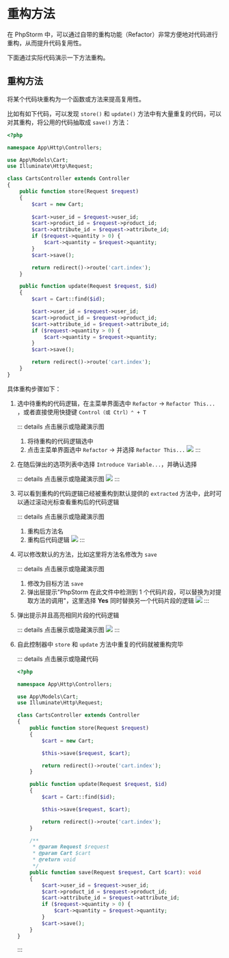 # 重构方法

在 PhpStorm 中，可以通过自带的重构功能（Refactor）非常方便地对代码进行重构，从而提升代码复用性。

下面通过实际代码演示一下方法重构。

## 重构方法

将某个代码块重构为一个函数或方法来提高复用性。

比如有如下代码，可以发现 `store()` 和 `update()` 方法中有大量重复的代码，可以对其重构，将公用的代码抽取成 `save()` 方法：

```php {14-20,29-35}
<?php

namespace App\Http\Controllers;

use App\Models\Cart;
use Illuminate\Http\Request;

class CartsController extends Controller
{
    public function store(Request $request)
    {
        $cart = new Cart;
        
        $cart->user_id = $request->user_id;
        $cart->product_id = $request->product_id;
        $cart->attribute_id = $request->attribute_id;
        if ($request->quantity > 0) {
            $cart->quantity = $request->quantity;
        }
        $cart->save();

        return redirect()->route('cart.index');
    }

    public function update(Request $request, $id)
    {
        $cart = Cart::find($id);

        $cart->user_id = $request->user_id;
        $cart->product_id = $request->product_id;
        $cart->attribute_id = $request->attribute_id;
        if ($request->quantity > 0) {
            $cart->quantity = $request->quantity;
        }
        $cart->save();

        return redirect()->route('cart.index');
    }
}
```

具体重构步骤如下：

1. 选中待重构的代码逻辑，在主菜单界面选中 `Refactor` -> `Refactor This...`
   ，或者直接使用快捷键 `Control（或 Ctrl）⌃ + T`

   ::: details 点击展示或隐藏演示图
   1. 将待重构的代码逻辑选中
   2. 点击主菜单界面选中 `Refactor` -> 并选择 `Refactor This...`
      ![](images/refactoring-for-introduce-method/refactor-introduce-method-step1.png)
      ::: 

2. 在随后弹出的选项列表中选择 `Introduce Variable...`，并确认选择

   ::: details 点击展示或隐藏演示图
   ![](images/refactoring-for-introduce-method/refactor-introduce-method-step2.png)
   :::

3. 可以看到重构的代码逻辑已经被重构到默认提供的 `extracted` 方法中，此时可以通过滚动光标查看重构后的代码逻辑 

   ::: details 点击展示或隐藏演示图
   1. 重构后方法名
   2. 重构后代码逻辑
   ![](images/refactoring-for-introduce-method/refactor-introduce-method-step3.png)
   :::

4. 可以修改默认的方法，比如这里将方法名修改为 `save` 

   ::: details 点击展示或隐藏演示图
   1. 修改为目标方法 `save`
   2. 弹出层提示"PhpStorm 在此文件中检测到 1 个代码片段，可以替换为对提取方法的调用"，这里选择 **Yes** 同时替换另一个代码片段的逻辑
   ![](images/refactoring-for-introduce-method/refactor-introduce-method-step4.png)
   :::

5. 弹出提示并且高亮相同片段的代码逻辑

   ::: details 点击展示或隐藏演示图
   ![](images/refactoring-for-introduce-method/refactor-introduce-method-step5.png)
   :::

6. 自此控制器中 `store` 和 `update` 方法中重复的代码就被重构完毕

   ::: details 点击展示或隐藏代码
   ```php {14,23,28-42}
   <?php
   
   namespace App\Http\Controllers;
   
   use App\Models\Cart;
   use Illuminate\Http\Request;
   
   class CartsController extends Controller
   {
       public function store(Request $request)
       {
           $cart = new Cart;
   
           $this->save($request, $cart);
   
           return redirect()->route('cart.index');
       }
   
       public function update(Request $request, $id)
       {
           $cart = Cart::find($id);
   
           $this->save($request, $cart);
   
           return redirect()->route('cart.index');
       }
   
       /**
        * @param Request $request
        * @param Cart $cart
        * @return void
        */
       public function save(Request $request, Cart $cart): void
       {
           $cart->user_id = $request->user_id;
           $cart->product_id = $request->product_id;
           $cart->attribute_id = $request->attribute_id;
           if ($request->quantity > 0) {
               $cart->quantity = $request->quantity;
           }
           $cart->save();
       }
   }
   ```
   :::
